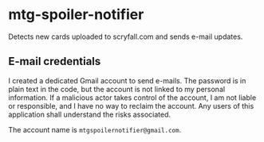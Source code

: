 # mtg-spoiler-notifier
Detects new cards uploaded to scryfall.com and sends e-mail updates.

## E-mail credentials
I created a dedicated Gmail account to send e-mails. The password is in plain text in the code, but the account is not linked to my personal information. If a malicious actor takes control of the account, I am not liable or responsible, and I have no way to reclaim the account. Any users of this application shall understand the risks associated.

The account name is `mtgspoilernotifier@gmail.com`.
